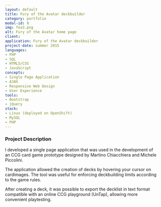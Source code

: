 ```yaml
---
layout: default
title: Fury of the Avatar deckbuilder
category: portfolio
modal-id: 8
img: foa3.png
alt: Fury of the Avatar home page
client: 
application: Fury of the Avatar deckbuilder
project-date: summer 2015
languages:
- PHP
- SQL
- HTML5/CSS
- JavaScript
concepts:
- Single Page Application
- AJAX
- Responsive Web Design
- User Experience
tools:
- Bootstrap
- jQuery
stack:
- Linux (deployed on OpenShift)
- MySQL
- PHP
---
```


### Project Description

I developed a single page application that was used in the development of an CCG card game prototype designed by Martino Chiacchiera and Michele Piccolini.

The application allowed the creation of decks by hovering your cursor on cardimages.  The tool was useful for enforcing deckbuilding limits according to the game rules.

After creating a deck, it was possible to export the decklist in text format compatible with an online CCG playground (UnTap), allowing more convenient playtesting.

